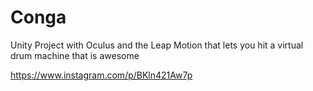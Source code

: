 # Conga

Unity Project with Oculus and the Leap Motion that lets you hit a virtual drum machine that is awesome

https://www.instagram.com/p/BKln421Aw7p
